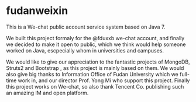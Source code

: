 fudanweixin
=========
This is a We-chat public account service system based on Java 7.

We built this project formaly for the @fduxxb we-chat account, and finally we decided to make it open to public, which we think would help someone worked on Java, escpecially whom in universities and campuses.

We would like to give our appreciation to the fantastic projects of MongoDB, Struts2 and Bootstrap , as this project is mainly based on them.
We would also give big thanks to Information Office of Fudan University which we full-time work in, and our director Prof. Yong Mi who support this project. 
Finally this project works on We-chat, so also thank Tencent Co. publishing such an amazing IM and open platform.  

